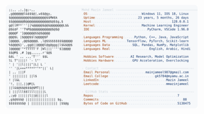 <picture>
  <source srcset="https://raw.githubusercontent.com/mmazinjameel/mmazinjameel/main/dark_mode.svg?v=1746080128" media="(prefers-color-scheme: dark)">
  <img src="https://raw.githubusercontent.com/mmazinjameel/mmazinjameel/main/light_mode.svg?v=1746080128">
</picture>
